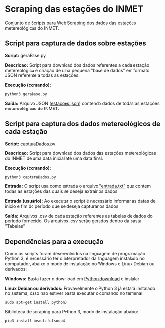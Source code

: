 # Scraping das estações do INMET
Conjunto de Scripts para Web Scraping dos dados das estações metereológicas do INMET.

## Script para captura de dados sobre estações
**Script:** geraBase.py

**Descricao:** Script para download dos dados referentes a cada estação metereológica e criação de uma pequena "base de dados" em formato JSON referente a todas as estações.

**Execução (comando):**
```
python3 geraBase.py
```

**Saída:** Arquivo JSON ([estacoes.json](/estacoes.json)) contendo dados de todas as estações metereológicas do INMET.

## Script para captura dos dados metereológicos de cada estação
**Script:** capturaDados.py

**Descricao:** Script para download dos dados das estações metereológicas do INMET de uma data inicial até uma data final.

**Execução (comando):**
```
python3 capturaDados.py
```
**Entrada:** O script usa como entrada o arquivo ["entrada.txt"](/entrada.txt) que contem todas as estações das quais se deseja extrair os dados

**Entrada (usuário):** Ao executar o script é necessário informar as datas de inicio e fim do período que se deseja capturar os dados

**Saída:** Arquivos .csv de cada estação referentes as tabelas de dados do período fornecido. Os arquivos .csv serão gerados dentro da pasta "Tabelas"

## Dependências para a execução
Como  os scripts foram desenvolvidos na linguagem de programação Python 3, é necessário ter o interpretador da linguagem instalado no computador, abaixo o modo de instalação no Windows e Linux Debian ou derivados:

**Windows:** Basta fazer o download em [Python download](https://www.python.org/downloads/windows/) e instalar

**Linux Debian ou derivados:** Provavelmente o Python 3 já estará instalado no sistema, caso não estiver basta executar o comando no terminal:
```
sudo apt-get install python3
```

Biblioteca de scraping para Python 3, modo de instalação abaixo:
```
pip3 install beautifulsoup4
```

